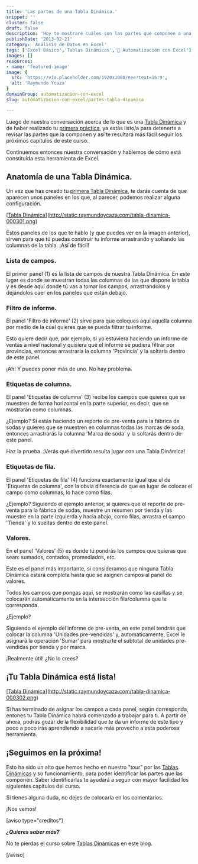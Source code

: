 ```yaml
---
title: 'Las partes de una Tabla Dinámica.'
snippet: ''
cluster: false
draft: false 
description: 'Hoy te mostraré cuáles son las partes que componen a una Tabla Dinámica y cuáles son sus funciones.'
publishDate: '2013-02-21'
category: 'Análisis de Datos en Excel'
tags: ['Excel Básico','Tablas Dinámicas','🤖 Automatización con Excel']
images: []
resources: 
- name: 'featured-image'
image: {
  src: 'https://via.placeholder.com/1920x1080/eee?text=16:9',
  alt: 'Raymundo Ycaza'
}
domainGroup: automatizacion-con-excel
slug: automatizacion-con-excel/partes-tabla-dinamica

---
```


Luego de nuestra conversación acerca de lo que es una [Tabla Dinámica](http://raymundoycaza.com/las-tablas-dinamicas-que-son-y-para-que-sirven/?utm_source=como-crear-una-tabla-dinamica) y de haber realizado tu [primera práctica](http://raymundoycaza.com/crear-una-tabla-dinamica/), ya estás listo/a para detenerte a revisar las partes que la componen y así te resultará más fácil seguir los próximos capítulos de este curso.

Continuemos entonces nuestra conversación y hablemos de cómo está constituida esta herramienta de Excel.

## Anatomía de una Tabla Dinámica.

Un vez que has creado tu [primera Tabla Dinámica](http://raymundoycaza.com/crear-una-tabla-dinamica/), te darás cuenta de que aparecen unos paneles en los que, al parecer, podemos realizar alguna configuración.

[[Tabla Dinámica](images/tabla-dinamica-000301-218x600.png)](http://static.raymundoycaza.com/tabla-dinamica-000301.png)

Estos paneles de los que te hablo (y que puedes ver en la imagen anterior), sirven para que tú puedas construir tu informe arrastrando y soltando las columnas de la tabla. ¡Así de fácil!

### Lista de campos.

El primer panel (1) es la lista de campos de nuestra Tabla Dinámica. En este lugar es donde se muestran todas las columnas de las que dispone la tabla y es desde aquí donde tú vas a tomar los campos, arrastrándolos y dejándolos caer en los paneles que están debajo.

### Filtro de informe.

El panel 'Filtro de informe' (2) sirve para que coloques aquí aquella columna por medio de la cual quieres que se pueda filtrar tu informe.

Esto quiere decir que, por ejemplo, si yo estuviera haciendo un informe de ventas a nivel nacional y quisiera que el informe se pudiera filtrar por provincias, entonces arrastraría la columna 'Provincia' y la soltaría dentro de este panel.

¡Ah! Y puedes poner más de uno. No hay problema.

### Etiquetas de columna.

El panel 'Etiquetas de columna' (3) recibe los campos que quieres que se muestren de forma horizontal en la parte superior, es decir, que se mostrarán como columnas.

¿Ejemplo? Si estás haciendo un reporte de pre-venta para la fábrica de sodas y quieres que se muestren en columnas todas las marcas de soda, entonces arrastrarás la columna 'Marca de soda' y la soltarás dentro de este panel.

Haz la prueba. ¡Verás qué divertido resulta jugar con una Tabla Dinámica!

### Etiquetas de fila.

El panel 'Etiquetas de fila' (4) funciona exactamente igual que el de 'Etiquetas de columna', con la obvia diferencia de que en lugar de colocar el campo como columnas, lo hace como filas.

¿Ejemplo? Siguiendo el ejemplo anterior, si quieres que el reporte de pre-venta para la fábrica de sodas, muestre un resumen por tienda y las muestre en la parte izquierda y hacia abajo, como filas, arrastra el campo 'Tienda' y lo sueltas dentro de este panel.

### Valores.

En el panel 'Valores' (5) es donde tú pondrás los campos que quieras que sean: sumados, contados, promediados, etc.

Este es el panel más importante, si consideramos que ninguna Tabla Dinámica estará completa hasta que se asignen campos al panel de valores.

Todos los campos que pongas aquí, se mostrarán como las casillas y se colocarán automáticamente en la intersección fila/columna que le corresponda.

¿Ejemplo?

Siguiendo el ejemplo del informe de pre-venta, en este panel tendrás que colocar la columna 'Unidades pre-vendidas' y, automáticamente, Excel le asignará la operación 'Sumar' para mostrarte el subtotal de unidades pre-vendidas por tienda y por marca.

¡Realmente útil! ¿No lo crees?

## ¡Tu Tabla Dinámica está lista!

[[Tabla Dinámica](images/tabla-dinamica-000302-300x200.png)](http://static.raymundoycaza.com/tabla-dinamica-000302.png)

Si has terminado de asignar los campos a cada panel, según corresponda, entones tu Tabla Dinámica habrá comenzado a trabajar para ti. A partir de ahora, podrás gozar de la flexibilidad que te da un informe de este tipo y poco a poco irás aprendiendo a sacarle más provecho a esta poderosa herramienta.

## ¡Seguimos en la próxima!

Esto ha sido un alto que hemos hecho en nuestro "tour" por las [Tablas Dinámicas](http://raymundoycaza.com/tablas-dinamicas/) y su funcionamiento, para poder identificar las partes que las componen. Saber identificarlas te ayudará a seguir con mayor facilidad los siguientes capítulos del curso.

Si tienes alguna duda, no dejes de colocarla en los comentarios.

¡Nos vemos!

\[aviso type="creditos"\]

_**¿Quieres saber más?**_

No te pierdas el curso sobre [Tablas Dinámicas](http://raymundoycaza.com/tablas-dinamicas/) en este blog.

\[/aviso\]
